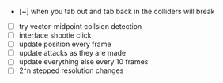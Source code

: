  - [~] when you tab out and tab back in the colliders will break
 - [ ] try vector-midpoint collsion detection
 - [ ] interface shootie click
 - [ ] update position every frame
 - [ ] update attacks as they are made
 - [ ] update everything else every 10 frames
 - [ ] 2^n stepped resolution changes